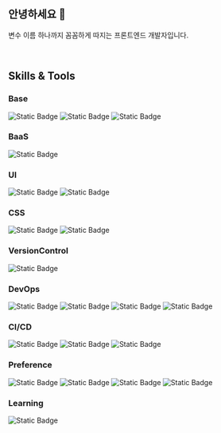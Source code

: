 ## 안녕하세요 👋
변수 이름 하나까지 꼼꼼하게 따지는 프론트엔드 개발자입니다.

<br />

## Skills & Tools
### Base
![Static Badge](https://img.shields.io/badge/React-%2361DAFB?style=for-the-badge&logo=react&logoColor=black)
![Static Badge](https://img.shields.io/badge/Redux--Toolkit-%23764ABC?style=for-the-badge&logo=redux&logoColor=white)
![Static Badge](https://img.shields.io/badge/TypeScript-%233178C6?style=for-the-badge&logo=typescript&logoColor=white)

### BaaS
![Static Badge](https://img.shields.io/badge/Supabase-%233FCF8E?style=for-the-badge&logo=supabase&logoColor=white)

### UI
![Static Badge](https://img.shields.io/badge/MUI-%23007FFF?style=for-the-badge&logo=mui&logoColor=white)
![Static Badge](https://img.shields.io/badge/shadcn-%23000000?style=for-the-badge&logo=shadcnui&logoColor=white)

### CSS
![Static Badge](https://img.shields.io/badge/Tailwind_CSS-%2306B6D4?style=for-the-badge&logo=tailwindcss&logoColor=white)
![Static Badge](https://img.shields.io/badge/Styled--Components-%23DB7093?style=for-the-badge&logo=styledcomponents&logoColor=white)

### VersionControl
![Static Badge](https://img.shields.io/badge/Git-%23F05032?style=for-the-badge&logo=git&logoColor=white)

### DevOps
![Static Badge](https://img.shields.io/badge/GitHub__Issues-%23181717?style=for-the-badge&logo=github&logoColor=white)
![Static Badge](https://img.shields.io/badge/GitHub__Projects-%23181717?style=for-the-badge&logo=github&logoColor=white)
![Static Badge](https://img.shields.io/badge/Notion-%23000000?style=for-the-badge&logo=notion&logoColor=white)
![Static Badge](https://img.shields.io/badge/GitBooks-%23BBDDE5?style=for-the-badge&logo=gitbook&logoColor=black)

### CI/CD
![Static Badge](https://img.shields.io/badge/GitHub_Actions-%232088FF?style=for-the-badge&logo=githubactions&logoColor=white)
![Static Badge](https://img.shields.io/badge/GitHub_Pages-%23222222?style=for-the-badge&logo=githubpages&logoColor=white)
![Static Badge](https://img.shields.io/badge/Netlify-%2300C7B7?style=for-the-badge&logo=netlify&logoColor=white)

### Preference
![Static Badge](https://img.shields.io/badge/WebStorm-%23000000?style=for-the-badge&logo=webstorm&logoColor=white)
![Static Badge](https://img.shields.io/badge/GitHub_Desktop-%238368F4?style=for-the-badge&logo=github&logoColor=white)
![Static Badge](https://img.shields.io/badge/Vite-%23646CFF?style=for-the-badge&logo=vite&logoColor=white)
![Static Badge](https://img.shields.io/badge/Claude-%23D97757?style=for-the-badge&logo=claude&logoColor=white)

### Learning
![Static Badge](https://img.shields.io/badge/Next.js-%23000000?style=for-the-badge&logo=nextdotjs&logoColor=white)

<br />

<!--
## 개인 리포:
![Top Langs](https://github-readme-stats.vercel.app/api/top-langs/?username=code-zeen&layout=donut&theme=neon)
-->

<!--
**code-zeen/code-zeen** is a ✨ _special_ ✨ repository because its `README.md` (this file) appears on your GitHub profile.

Here are some ideas to get you started:

- 🔭 I’m currently working on ...
- 🌱 I’m currently learning ...
- 👯 I’m looking to collaborate on ...
- 🤔 I’m looking for help with ...
- 💬 Ask me about ...
- 📫 How to reach me: ...
- 😄 Pronouns: ...
- ⚡ Fun fact: ...
-->
